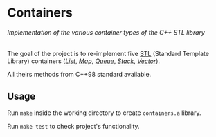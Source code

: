 # Containers

###### _Implementation of the various container types of the C++ STL library_

The goal of the project is to re-implement five [STL](https://www.cplusplus.com/reference/stl/) (Standard Template Library) containers  ([_List_](https://www.cplusplus.com/reference/list/list/), [_Map_](https://www.cplusplus.com/reference/map/map/), [_Queue_](https://www.cplusplus.com/reference/queue/queue/), [_Stack_](https://www.cplusplus.com/reference/stack/stack/), [_Vector_](https://www.cplusplus.com/reference/vector/vector/)).

All theirs methods from C++98 standard available. 

## Usage

Run `make` inside the working directory to create `containers.a`
library.

Run `make test` to check project's functionality.
